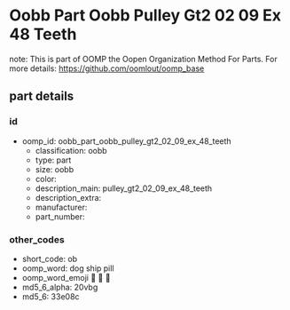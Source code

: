 # Oobb Part Oobb Pulley Gt2 02 09 Ex 48 Teeth  

note: This is part of OOMP the Oopen Organization Method For Parts. For more details: https://github.com/oomlout/oomp_base

##  part details





### id
* oomp_id: oobb_part_oobb_pulley_gt2_02_09_ex_48_teeth
  * classification: oobb
  * type: part
  * size: oobb
  * color: 
  * description_main: pulley_gt2_02_09_ex_48_teeth
  * description_extra: 
  * manufacturer: 
  * part_number: 

### other_codes
* short_code: ob
* oomp_word: dog ship pill
* oomp_word_emoji :dog: :ship: :pill:
* md5_6_alpha: 20vbg
* md5_6: 33e08c